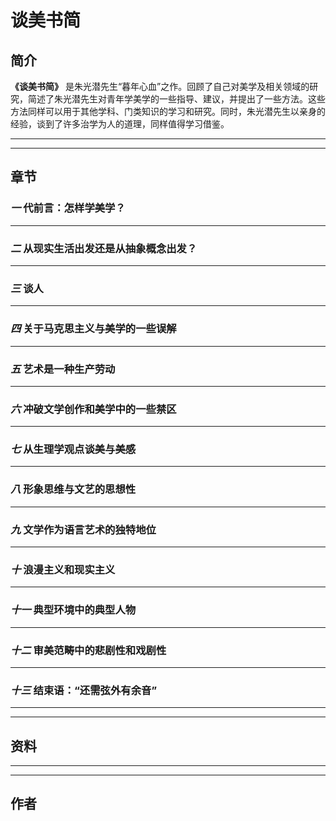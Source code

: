 # **谈美书简**

## 简介
**《谈美书简》** 是朱光潜先生“暮年心血”之作。回顾了自己对美学及相关领域的研究，简述了朱光潜先生对青年学美学的一些指导、建议，并提出了一些方法。这些方法同样可以用于其他学科、门类知识的学习和研究。同时，朱光潜先生以亲身的经验，谈到了许多治学为人的道理，同样值得学习借鉴。

---
---

## 章节

### *一*  代前言：怎样学美学？

---

### *二*  从现实生活出发还是从抽象概念出发？

---

### *三*  谈人

---

### *四*  关于马克思主义与美学的一些误解

---

### *五*  艺术是一种生产劳动

---

### *六*  冲破文学创作和美学中的一些禁区

---

### *七*  从生理学观点谈美与美感

---

### *八*  形象思维与文艺的思想性

---

### *九*  文学作为语言艺术的独特地位

---

### *十*  浪漫主义和现实主义

---

### *十一*  典型环境中的典型人物

---

### *十二*  审美范畴中的悲剧性和戏剧性

---

### *十三*  结束语：“还需弦外有余音”

---
---

## 资料

---
---

## 作者
